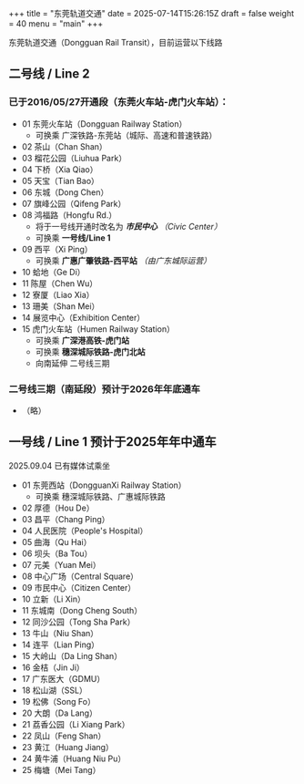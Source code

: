 +++
title = "东莞轨道交通"
date = 2025-07-14T15:26:15Z
draft = false
weight = 40
menu = "main"
+++

东莞轨道交通（Dongguan Rail Transit），目前运营以下线路
## 二号线 / Line 2 
### 已于2016/05/27开通段（东莞火车站-虎门火车站）：
* 01 东莞火车站（Dongguan Railway Station） 
    * 可换乘 广深铁路-东莞站（城际、高速和普速铁路）
* 02 茶山（Chan Shan）
* 03 榴花公园（Liuhua Park）
* 04 下桥（Xia Qiao）
* 05 天宝（Tian Bao）
* 06 东城（Dong Chen）
* 07 旗峰公园（Qifeng Park）
* 08 鸿福路（Hongfu Rd.）
    * 将于一号线开通时改名为 ***市民中心*** *（Civic Center）*
    * 可换乘 **一号线/Line 1**
* 09 西平（Xi Ping）
    * 可换乘 **广惠广肇铁路-西平站** *（由广东城际运营）*
* 10 蛤地（Ge Di）
* 11 陈屋（Chen Wu）
* 12 寮厦（Liao Xia）
* 13 珊美（Shan Mei）
* 14 展览中心（Exhibition Center）
* 15 虎门火车站（Humen Railway Station）
    * 可换乘 **广深港高铁-虎门站**
    * 可换乘 **穗深城际铁路-虎门北站**
    * 向南延伸 二号线三期
### 二号线三期（南延段）预计于2026年年底通车
* （略）
## 一号线 / Line 1 预计于2025年年中通车
2025.09.04 已有媒体试乘坐
* 01 东莞西站（DongguanXi Railway Station）
    * 可换乘 穗深城际铁路、广惠城际铁路
* 02 厚德（Hou De）
* 03 昌平（Chang Ping）
* 04 人民医院（People's Hospital）
* 05 曲海（Qu Hai）
* 06 坝头（Ba Tou）
* 07 元美（Yuan Mei）
* 08 中心广场（Central Square）
* 09 市民中心（Citizen Center）
* 10 立新（Li Xin）
* 11 东城南（Dong Cheng South）
* 12 同沙公园（Tong Sha Park）
* 13 牛山（Niu Shan）
* 14 连平（Lian Ping）
* 15 大岭山（Da Ling Shan）
* 16 金桔（Jin Ji）
* 17 广东医大（GDMU）
* 18 松山湖（SSL）
* 19 松佛（Song Fo）
* 20 大朗（Da Lang）
* 21 荔香公园（Li Xiang Park）
* 22 凤山（Feng Shan）
* 23 黄江（Huang Jiang）
* 24 黄牛浦（Huang Niu Pu）
* 25 梅塘（Mei Tang）